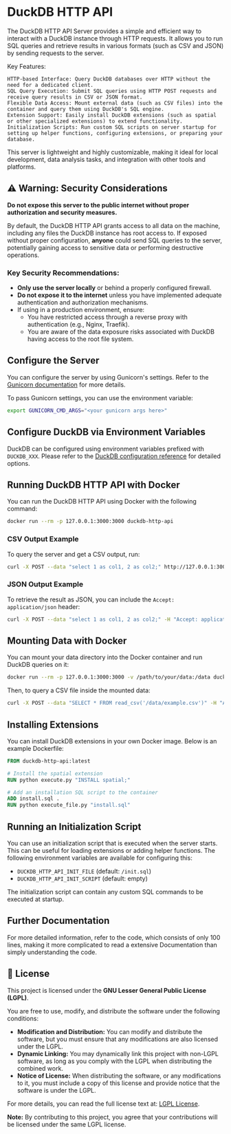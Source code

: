 # DuckDB HTTP API

The DuckDB HTTP API Server provides a simple and efficient way to interact with a DuckDB instance through HTTP requests. It allows you to run SQL queries and retrieve results in various formats (such as CSV and JSON) by sending requests to the server.

Key Features:

    HTTP-based Interface: Query DuckDB databases over HTTP without the need for a dedicated client.
    SQL Query Execution: Submit SQL queries using HTTP POST requests and receive query results in CSV or JSON format.
    Flexible Data Access: Mount external data (such as CSV files) into the container and query them using DuckDB's SQL engine.
    Extension Support: Easily install DuckDB extensions (such as spatial or other specialized extensions) to extend functionality.
    Initialization Scripts: Run custom SQL scripts on server startup for setting up helper functions, configuring extensions, or preparing your database.

This server is lightweight and highly customizable, making it ideal for local development, data analysis tasks, and integration with other tools and platforms.

## ⚠️ Warning: Security Considerations

**Do not expose this server to the public internet without proper authorization and security measures.** 

By default, the DuckDB HTTP API grants access to all data on the machine, including any files the DuckDB instance has root access to. If exposed without proper configuration, **anyone** could send SQL queries to the server, potentially gaining access to sensitive data or performing destructive operations.

### Key Security Recommendations:
- **Only use the server locally** or behind a properly configured firewall.
- **Do not expose it to the internet** unless you have implemented adequate authentication and authorization mechanisms.
- If using in a production environment, ensure:
  - You have restricted access through a reverse proxy with authentication (e.g., Nginx, Traefik).
  - You are aware of the data exposure risks associated with DuckDB having access to the root file system.

## Configure the Server

You can configure the server by using Gunicorn's settings. Refer to the [Gunicorn documentation](https://docs.gunicorn.org/en/latest/settings.html#settings) for more details.

To pass Gunicorn settings, you can use the environment variable:

```bash
export GUNICORN_CMD_ARGS="<your gunicorn args here>"
```

## Configure DuckDB via Environment Variables

DuckDB can be configured using environment variables prefixed with `DUCKDB_XXX`. Please refer to the [DuckDB configuration reference](https://duckdb.org/docs/configuration/overview#configuration-reference) for detailed options.

## Running DuckDB HTTP API with Docker

You can run the DuckDB HTTP API using Docker with the following command:

```bash
docker run --rm -p 127.0.0.1:3000:3000 duckdb-http-api
```

### CSV Output Example

To query the server and get a CSV output, run:

```bash
curl -X POST --data "select 1 as col1, 2 as col2;" http://127.0.0.1:3000/query
```

### JSON Output Example

To retrieve the result as JSON, you can include the `Accept: application/json` header:

```bash
curl -X POST --data "select 1 as col1, 2 as col2;" -H "Accept: application/json" http://127.0.0.1:3000/query
```

## Mounting Data with Docker

You can mount your data directory into the Docker container and run DuckDB queries on it:

```bash
docker run --rm -p 127.0.0.1:3000:3000 -v /path/to/your/data:/data duckdb-http-api
```

Then, to query a CSV file inside the mounted data:

```bash
curl -X POST --data "SELECT * FROM read_csv('/data/example.csv')" -H "Accept: application/json" http://127.0.0.1:3000/query
```

## Installing Extensions

You can install DuckDB extensions in your own Docker image. Below is an example Dockerfile:

```Dockerfile
FROM duckdb-http-api:latest

# Install the spatial extension
RUN python execute.py "INSTALL spatial;"

# Add an installation SQL script to the container
ADD install.sql .
RUN python execute_file.py "install.sql"
```

## Running an Initialization Script

You can use an initialization script that is executed when the server starts. This can be useful for loading extensions or adding helper functions. The following environment variables are available for configuring this:

- `DUCKDB_HTTP_API_INIT_FILE` (default: `/init.sql`)
- `DUCKDB_HTTP_API_INIT_SCRIPT` (default: empty)

The initialization script can contain any custom SQL commands to be executed at startup.

## Further Documentation

For more detailed information, refer to the code, which consists of only 100 lines, making it more complicated to read a extensive Documentation than simply understanding the code.

## 📜 License

This project is licensed under the **GNU Lesser General Public License (LGPL)**. 

You are free to use, modify, and distribute the software under the following conditions:
- **Modification and Distribution:** You can modify and distribute the software, but you must ensure that any modifications are also licensed under the LGPL.
- **Dynamic Linking:** You may dynamically link this project with non-LGPL software, as long as you comply with the LGPL when distributing the combined work.
- **Notice of License:** When distributing the software, or any modifications to it, you must include a copy of this license and provide notice that the software is under the LGPL.

For more details, you can read the full license text at: [LGPL License](https://www.gnu.org/licenses/lgpl-3.0.html).

**Note:** By contributing to this project, you agree that your contributions will be licensed under the same LGPL license.

